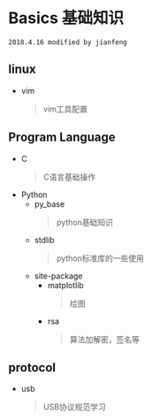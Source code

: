 # Basics 基础知识
`2018.4.16 modified by jianfeng`

## linux
- vim
	> vim工具配置
## Program Language
- C
	> C语言基础操作
- Python
	- py_base
		> python基础知识
	- stdlib
		> python标准库的一些使用
	- site-package
		- matplotlib
			> 绘图
		- rsa
			> 算法加解密，签名等

## protocol
- usb
	> USB协议规范学习
